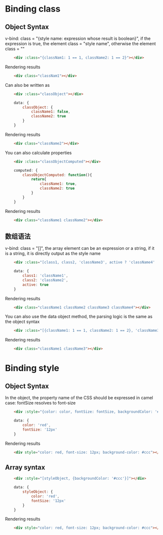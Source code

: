 # Binding class
## Object Syntax
v-bind: class = "{style name: expression whose result is boolean}", if the expression is true, the element class = "style name", otherwise the element class = ""
``` html
    <div :class="{classNam1: 1 == 1, className2: 1 == 2}"></div>
```
Rendering results
``` html
    <div class="classNam1"></div>
```

Can also be written as
``` html
    <div :class="classObject"></div>
```
``` javascript
    data: {
        classObject: {
            className1: false,
            className2: true
        }
    }
```
Rendering results
``` html
    <div class="className2"></div>
```

You can also calculate properties
``` html
    <div :class="classObjectComputed"></div>
```
``` javascript
    computed: {
        classObjectComputed: function(){
            return{
                className1: true,
                className2: true
            }
        }
    }
```
Rendering results
``` html
    <div class="className1 className2"></div>
```

## 数组语法
v-bind: class = "[]", the array element can be an expression or a string, if it is a string, it is directly output as the style name
``` html
    <div :class="[class1, class2, 'className3', active ? 'className4' : '']"></div>
```
``` javascript
    data: {
        class1: 'className1',
        class2: 'className2',
        active: true
    }
```
Rendering results
``` html
    <div class="className1 className2 className3 className4"></div>
```

You can also use the data object method, the parsing logic is the same as the object syntax
``` html
    <div :class="[{className1: 1 == 1, className2: 1 == 2}, 'className3' ]"></div>
```
Rendering results
``` html
    <div class="className1 className3"></div>
```

# Binding style
## Object Syntax
In the object, the property name of the CSS should be expressed in camel case: fontSize resolves to font-size
``` html
    <div :style="{color: color, fontSize: fontSize, backgroundColor: '#ccc'}"></div>
```
``` javascript
    data: {
        color: 'red',
        fontSize: '12px'
    }
```
Rendering results
``` html
    <div style="color: red, font-size: 12px; background-color: #ccc"></div>
```
## Array syntax
``` html
    <div :style="[styleObject, {backgroundColor: '#ccc'}]"></div>
```
``` javascript
    data: {
        styleObject: {
            color: 'red',
            fontSize: '12px'
        }
    }
```
Rendering results
``` html
    <div style="color: red, font-size: 12px; background-color: #ccc"></div>
```